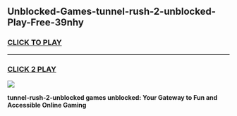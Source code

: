 
## Unblocked-Games-tunnel-rush-2-unblocked-Play-Free-39nhy
<h3>
<a href="https://premium76.site?title=tunnel-rush-2-unblocked&ref=20M">CLICK TO PLAY</a></h3>
<hr>

<h3>
<a href="https://premium76.site?title=tunnel-rush-2-unblocked&ref=20M">CLICK 2 PLAY</a>
  
</h3>

<a href="https://premium76.site?title=tunnel-rush-2-unblocked&ref=19M"><img src="https://clearcache.store/games.png"></a>


**tunnel-rush-2-unblocked games unblocked: Your Gateway to Fun and Accessible Online Gaming**
